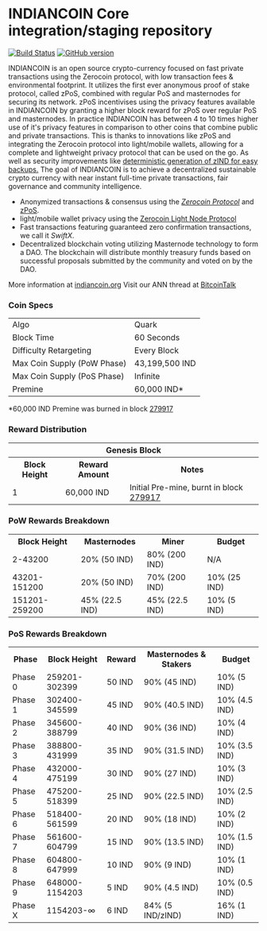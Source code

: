INDIANCOIN Core integration/staging repository
=====================================

[![Build Status](https://travis-ci.org/INDIANCOIN-Project/INDIANCOIN.svg?branch=master)](https://travis-ci.org/INDIANCOIN-Project/INDIANCOIN) [![GitHub version](https://badge.fury.io/gh/INDIANCOIN-Project%2FINDIANCOIN.svg)](https://badge.fury.io/gh/INDIANCOIN-Project%2FINDIANCOIN)

INDIANCOIN is an open source crypto-currency focused on fast private transactions using the Zerocoin protocol, with low transaction fees & environmental footprint.  It utilizes the first ever anonymous proof of stake protocol, called zPoS, combined with regular PoS and masternodes for securing its network. zPoS incentivises using the privacy features available in INDIANCOIN by granting a higher block reward for zPoS over regular PoS and masternodes. In practice INDIANCOIN has between 4 to 10 times higher use of it's privacy features in comparison to other coins that combine public and private transactions. This is thanks to innovations like zPoS and integrating the Zerocoin protocol into light/mobile wallets, allowing for a complete and lightweight privacy protocol that can be used on the go. As well as security improvements like [deterministic generation of zIND for easy backups.](https://www.reddit.com/r/indiancoin/comments/8gbjf7/how_to_use_deterministic_zerocoin_generation/)
The goal of INDIANCOIN is to achieve a decentralized sustainable crypto currency with near instant full-time private transactions, fair governance and community intelligence.
- Anonymized transactions & consensus using the [_Zerocoin Protocol_](http://www.indiancoin.org/zind) and [zPoS](https://indiancoin.org/zpos/).
- light/mobile wallet privacy using the [Zerocoin Light Node Protocol](https://indiancoin.org/wp-content/uploads/2018/11/Zerocoin_Light_Node_Protocol.pdf)
- Fast transactions featuring guaranteed zero confirmation transactions, we call it _SwiftX_.
- Decentralized blockchain voting utilizing Masternode technology to form a DAO. The blockchain will distribute monthly treasury funds based on successful proposals submitted by the community and voted on by the DAO.

More information at [indiancoin.org](http://www.indiancoin.org) Visit our ANN thread at [BitcoinTalk](http://www.bitcointalk.org/index.php?topic=1262920)

### Coin Specs
<table>
<tr><td>Algo</td><td>Quark</td></tr>
<tr><td>Block Time</td><td>60 Seconds</td></tr>
<tr><td>Difficulty Retargeting</td><td>Every Block</td></tr>
<tr><td>Max Coin Supply (PoW Phase)</td><td>43,199,500 IND</td></tr>
<tr><td>Max Coin Supply (PoS Phase)</td><td>Infinite</td></tr>
<tr><td>Premine</td><td>60,000 IND*</td></tr>
</table>

*60,000 IND Premine was burned in block [279917](http://www.presstab.pw/phpexplorer/INDIANCOIN/block.php?blockhash=206d9cfe859798a0b0898ab00d7300be94de0f5469bb446cecb41c3e173a57e0)

### Reward Distribution

<table>
<th colspan=4>Genesis Block</th>
<tr><th>Block Height</th><th>Reward Amount</th><th>Notes</th></tr>
<tr><td>1</td><td>60,000 IND</td><td>Initial Pre-mine, burnt in block <a href="http://www.presstab.pw/phpexplorer/INDIANCOIN/block.php?blockhash=206d9cfe859798a0b0898ab00d7300be94de0f5469bb446cecb41c3e173a57e0">279917</a></td></tr>
</table>

### PoW Rewards Breakdown

<table>
<th>Block Height</th><th>Masternodes</th><th>Miner</th><th>Budget</th>
<tr><td>2-43200</td><td>20% (50 IND)</td><td>80% (200 IND)</td><td>N/A</td></tr>
<tr><td>43201-151200</td><td>20% (50 IND)</td><td>70% (200 IND)</td><td>10% (25 IND)</td></tr>
<tr><td>151201-259200</td><td>45% (22.5 IND)</td><td>45% (22.5 IND)</td><td>10% (5 IND)</td></tr>
</table>

### PoS Rewards Breakdown

<table>
<th>Phase</th><th>Block Height</th><th>Reward</th><th>Masternodes & Stakers</th><th>Budget</th>
<tr><td>Phase 0</td><td>259201-302399</td><td>50 IND</td><td>90% (45 IND)</td><td>10% (5 IND)</td></tr>
<tr><td>Phase 1</td><td>302400-345599</td><td>45 IND</td><td>90% (40.5 IND)</td><td>10% (4.5 IND)</td></tr>
<tr><td>Phase 2</td><td>345600-388799</td><td>40 IND</td><td>90% (36 IND)</td><td>10% (4 IND)</td></tr>
<tr><td>Phase 3</td><td>388800-431999</td><td>35 IND</td><td>90% (31.5 IND)</td><td>10% (3.5 IND)</td></tr>
<tr><td>Phase 4</td><td>432000-475199</td><td>30 IND</td><td>90% (27 IND)</td><td>10% (3 IND)</td></tr>
<tr><td>Phase 5</td><td>475200-518399</td><td>25 IND</td><td>90% (22.5 IND)</td><td>10% (2.5 IND)</td></tr>
<tr><td>Phase 6</td><td>518400-561599</td><td>20 IND</td><td>90% (18 IND)</td><td>10% (2 IND)</td></tr>
<tr><td>Phase 7</td><td>561600-604799</td><td>15 IND</td><td>90% (13.5 IND)</td><td>10% (1.5 IND)</td></tr>
<tr><td>Phase 8</td><td>604800-647999</td><td>10 IND</td><td>90% (9 IND)</td><td>10% (1 IND)</td></tr>
<tr><td>Phase 9</td><td>648000-1154203</td><td>5 IND</td><td>90% (4.5 IND)</td><td>10% (0.5 IND)</td></tr>
<tr><td>Phase X</td><td>1154203-∞</td><td>6 IND</td><td>84% (5 IND/zIND)</td><td>16% (1 IND)</td></tr>
</table>
